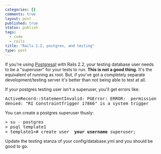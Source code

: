```yaml
--- 
categories: []
comments: true
layout: post
published: true
status: publish
tags: 
  - code
  - rails
title: "Rails 2.2, postgres, and testing"
type: post
---
```

If you're using <a href="http://www.postgresql.org">Postgresql</a> with Rails 2.2, your testing database user needs to be a "superuser" for your tests to run. <strong>This is not a good thing.</strong> It's the equivalent of running as root. But, if you've got a completely separate development/testing server it's better than not being able to test at all.

If your postgres testing user isn't a superuser, you'll get errors like:
<pre>ActiveRecord::StatementInvalid: PGError: ERROR:  permission \
denied: "RI_ConstraintTrigger_17866" is a system trigger</pre>
You can create a postgres superuser thusly:
<pre>> su - postgres
> psql template1
> template1=# create user  <strong>your username</strong> superuser;</pre>
Update the testing stanza of your config/database.yml and you should be good to go.
